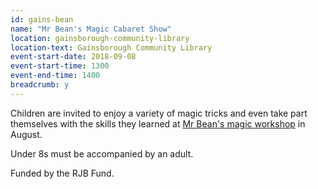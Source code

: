 ```yaml
---
id: gains-bean
name: "Mr Bean's Magic Cabaret Show"
location: gainsborough-community-library
location-text: Gainsborough Community Library
event-start-date: 2018-09-08
event-start-time: 1300
event-end-time: 1400
breadcrumb: y
---
```


Children are invited to enjoy a variety of magic tricks and even take part themselves with the skills they learned at [Mr Bean's magic workshop](/events/gainsborough-2018-08-11-magic-workshop/) in August.

Under 8s must be accompanied by an adult.

Funded by the RJB Fund.
